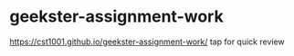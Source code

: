 # geekster-assignment-work


 https://cst1001.github.io/geekster-assignment-work/ tap for quick review
